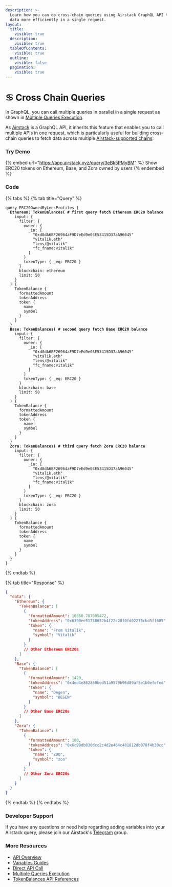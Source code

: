 ```yaml
---
description: >-
  Learn how you can do cross-chain queries using Airstack GraphQL API to fetch
  data more efficiently in a single request.
layout:
  title:
    visible: true
  description:
    visible: true
  tableOfContents:
    visible: true
  outline:
    visible: false
  pagination:
    visible: true
---
```


# ♋ Cross Chain Queries

In GraphQL, you can call multiple queries in parallel in a single request as shown in [Multiple Queries Execution](multiple-queries-execution.md).

As [Airstack](https://airstack.xyz) is a GraphQL API, it inherits this feature that enables you to call multiple APIs in one request, which is particularly useful for building cross-chain queries to fetch data across multiple [Airstack-supported chains](../overview.md#supported-chains):

### Try Demo

{% embed url="https://app.airstack.xyz/query/3eBk5PMyBM" %}
Show ERC20 tokens on Ethereum, Base, and Zora owned by users
{% endembed %}

### Code

{% tabs %}
{% tab title="Query" %}

<pre class="language-graphql"><code class="lang-graphql">query ERC20OwnedByLensProfiles {
<strong>  Ethereum: TokenBalances( # first query fetch Ethereum ERC20 balance
</strong>    input: {
      filter: {
        owner: {
          _in: [
            "0xd8dA6BF26964aF9D7eEd9e03E53415D37aA96045"
            "vitalik.eth"
            "lens/@vitalik"
            "fc_fname:vitalik"
          ]
        }
        tokenType: { _eq: ERC20 }
      }
      blockchain: ethereum
      limit: 50
    }
  ) {
    TokenBalance {
      formattedAmount
      tokenAddress
      token {
        name
        symbol
      }
    }
  }
<strong>  Base: TokenBalances( # second query fetch Base ERC20 balance
</strong>    input: {
      filter: {
        owner: {
          _in: [
            "0xd8dA6BF26964aF9D7eEd9e03E53415D37aA96045"
            "vitalik.eth"
            "lens/@vitalik"
            "fc_fname:vitalik"
          ]
        }
        tokenType: { _eq: ERC20 }
      }
      blockchain: base
      limit: 50
    }
  ) {
    TokenBalance {
      formattedAmount
      tokenAddress
      token {
        name
        symbol
      }
    }
  }
<strong>  Zora: TokenBalances( # third query fetch Zora ERC20 balance
</strong>    input: {
      filter: {
        owner: {
          _in: [
            "0xd8dA6BF26964aF9D7eEd9e03E53415D37aA96045"
            "vitalik.eth"
            "lens/@vitalik"
            "fc_fname:vitalik"
          ]
        }
        tokenType: { _eq: ERC20 }
      }
      blockchain: zora
      limit: 50
    }
  ) {
    TokenBalance {
      formattedAmount
      tokenAddress
      token {
        name
        symbol
      }
    }
  }
}
</code></pre>

{% endtab %}

{% tab title="Response" %}

```json
{
  "data": {
    "Ethereum": {
      "TokenBalance": [
        {
          "formattedAmount": 10860.787005472,
          "tokenAddress": "0x6390ee51738652b4f22c20f0fd02275cbd5ff685",
          "token": {
            "name": "From Vitalik",
            "symbol": "Vitalik"
          }
        }
        // Other Ethereum ERC20s
      ]
    },
    "Base": {
      "TokenBalance": [
        {
          "formattedAmount": 1420,
          "tokenAddress": "0x4ed4e862860bed51a9570b96d89af5e1b0efefed",
          "token": {
            "name": "Degen",
            "symbol": "DEGEN"
          }
        }
        // Other Base ERC20s
      ]
    },
    "Zora": {
      "TokenBalance": [
        {
          "formattedAmount": 100,
          "tokenAddress": "0x6c99db030dcc2c4d2e464c481812db078f4b30cc",
          "token": {
            "name": "ZOO",
            "symbol": "zoo"
          }
        }
        // Other Zora ERC20s
      ]
    }
  }
}
```

{% endtab %}
{% endtabs %}

### Developer Support

If you have any questions or need help regarding adding variables into your Airstack query, please join our Airstack's [Telegram](https://t.me/+1k3c2FR7z51mNDRh) group.

### More Resources

- [API Overview](../../api-references/overview/)
- [Variables Guides](variables.md)
- [Direct API Call](../../get-started/quickstart/direct-api-call.md)
- [Multiple Queries Execution](multiple-queries-execution.md)
- [TokenBalances API References](../../api-references/api-reference/tokenbalances-api.md)
